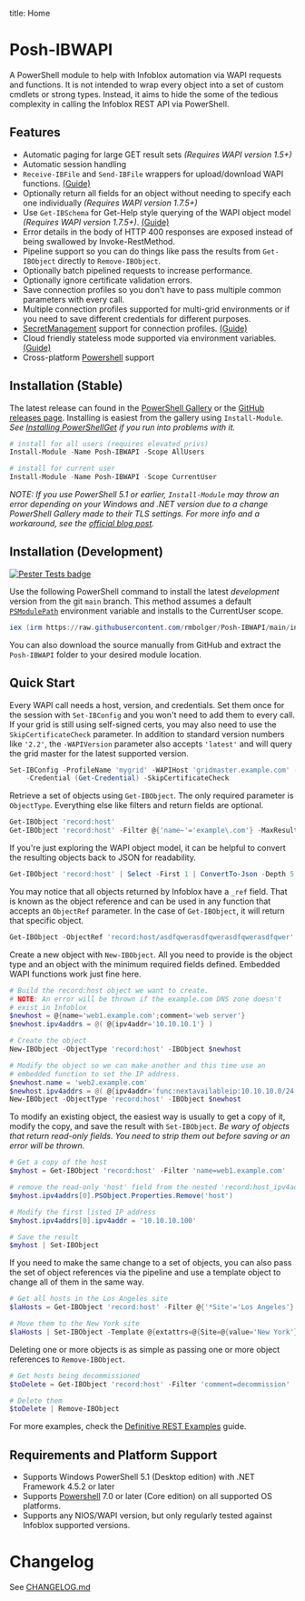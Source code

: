 title: Home

# Posh-IBWAPI

A PowerShell module to help with Infoblox automation via WAPI requests and functions. It is not intended to wrap every object into a set of custom cmdlets or strong types. Instead, it aims to hide the some of the tedious complexity in calling the Infoblox REST API via PowerShell.

## Features

- Automatic paging for large GET result sets *(Requires WAPI version 1.5+)*
- Automatic session handling
- `Receive-IBFile` and `Send-IBFile` wrappers for upload/download WAPI functions. [(Guide)](Guides/Using-IBFile-Functions.md)
- Optionally return all fields for an object without needing to specify each one individually *(Requires WAPI version 1.7.5+)*
- Use `Get-IBSchema` for Get-Help style querying of the WAPI object model *(Requires WAPI version 1.7.5+)*. [(Guide)](Guides/Using-Get-IBSchema.md)
- Error details in the body of HTTP 400 responses are exposed instead of being swallowed by Invoke-RestMethod.
- Pipeline support so you can do things like pass the results from `Get-IBObject` directly to `Remove-IBObject`.
- Optionally batch pipelined requests to increase performance.
- Optionally ignore certificate validation errors.
- Save connection profiles so you don't have to pass multiple common parameters with every call.
- Multiple connection profiles supported for multi-grid environments or if you need to save different credentials for different purposes.
- [SecretManagement](https://devblogs.microsoft.com/powershell/secretmanagement-and-secretstore-are-generally-available/) support for connection profiles. [(Guide)](Guides/Using-SecretManagement.md)
- Cloud friendly stateless mode supported via environment variables. [(Guide)](Guides/Stateless-Mode.md)
- Cross-platform [Powershell](https://github.com/PowerShell/PowerShell) support

## Installation (Stable)

The latest release can found in the [PowerShell Gallery](https://www.powershellgallery.com/packages/Posh-IBWAPI/) or the [GitHub releases page](https://github.com/rmbolger/Posh-IBWAPI/releases). Installing is easiest from the gallery using `Install-Module`. *See [Installing PowerShellGet](https://docs.microsoft.com/en-us/powershell/scripting/gallery/installing-psget) if you run into problems with it.*

```powershell
# install for all users (requires elevated privs)
Install-Module -Name Posh-IBWAPI -Scope AllUsers

# install for current user
Install-Module -Name Posh-IBWAPI -Scope CurrentUser
```

*NOTE: If you use PowerShell 5.1 or earlier, `Install-Module` may throw an error depending on your Windows and .NET version due to a change PowerShell Gallery made to their TLS settings. For more info and a workaround, see the [official blog post](https://devblogs.microsoft.com/powershell/powershell-gallery-tls-support/).*

## Installation (Development)

[![Pester Tests badge](https://github.com/rmbolger/Posh-IBWAPI/workflows/Pester%20Tests/badge.svg)](https://github.com/rmbolger/Posh-IBWAPI/actions)

Use the following PowerShell command to install the latest *development* version from the git `main` branch. This method assumes a default [`PSModulePath`](https://docs.microsoft.com/en-us/powershell/module/microsoft.powershell.core/about/about_psmodulepath) environment variable and installs to the CurrentUser scope.

```powershell
iex (irm https://raw.githubusercontent.com/rmbolger/Posh-IBWAPI/main/instdev.ps1)
```

You can also download the source manually from GitHub and extract the `Posh-IBWAPI` folder to your desired module location.

## Quick Start

Every WAPI call needs a host, version, and credentials. Set them once for the session with `Set-IBConfig` and you won't need to add them to every call. If your grid is still using self-signed certs, you may also need to use the `SkipCertificateCheck` parameter. In addition to standard version numbers like `'2.2'`, the `-WAPIVersion` parameter also accepts `'latest'` and will query the grid master for the latest supported version.

```powershell
Set-IBConfig -ProfileName 'mygrid' -WAPIHost 'gridmaster.example.com' -WAPIVersion 'latest' `
    -Credential (Get-Credential) -SkipCertificateCheck
```

Retrieve a set of objects using `Get-IBObject`. The only required parameter is `ObjectType`. Everything else like filters and return fields are optional.

```powershell
Get-IBObject 'record:host'
Get-IBObject 'record:host' -Filter @{'name~'='example\.com'} -MaxResults 10 -ReturnFields 'extattrs'
```

If you're just exploring the WAPI object model, it can be helpful to convert the resulting objects back to JSON for readability.

```powershell
Get-IBObject 'record:host' | Select -First 1 | ConvertTo-Json -Depth 5
```

You may notice that all objects returned by Infoblox have a `_ref` field. That is known as the object reference and can be used in any function that accepts an `ObjectRef` parameter. In the case of `Get-IBObject`, it will return that specific object.

```powershell
Get-IBObject -ObjectRef 'record:host/asdfqwerasdfqwerasdfqwerasdfqwer'
```

Create a new object with `New-IBObject`. All you need to provide is the object type and an object with the minimum required fields defined. Embedded WAPI functions work just fine here.

```powershell
# Build the record:host object we want to create.
# NOTE: An error will be thrown if the example.com DNS zone doesn't
# exist in Infoblox
$newhost = @{name='web1.example.com';comment='web server'}
$newhost.ipv4addrs = @( @{ipv4addr='10.10.10.1'} )

# Create the object
New-IBObject -ObjectType 'record:host' -IBObject $newhost

# Modify the object so we can make another and this time use an
# embedded function to set the IP address.
$newhost.name = 'web2.example.com'
$newhost.ipv4addrs = @( @{ipv4addr='func:nextavailableip:10.10.10.0/24'} )
New-IBObject -ObjectType 'record:host' -IBObject $newhost
```

To modify an existing object, the easiest way is usually to get a copy of it, modify the copy, and save the result with `Set-IBObject`. *Be wary of objects that return read-only fields. You need to strip them out before saving or an error will be thrown.*

```powershell
# Get a copy of the host
$myhost = Get-IBObject 'record:host' -Filter 'name=web1.example.com'

# remove the read-only 'host' field from the nested 'record:host_ipv4addr' object
$myhost.ipv4addrs[0].PSObject.Properties.Remove('host')

# Modify the first listed IP address
$myhost.ipv4addrs[0].ipv4addr = '10.10.10.100'

# Save the result
$myhost | Set-IBObject
```

If you need to make the same change to a set of objects, you can also pass the set of object references via the pipeline and use a template object to change all of them in the same way.

```powershell
# Get all hosts in the Los Angeles site
$laHosts = Get-IBObject 'record:host' -Filter @{'*Site'='Los Angeles'}

# Move them to the New York site
$laHosts | Set-IBObject -Template @{extattrs=@{Site=@{value='New York'}}}
```

Deleting one or more objects is as simple as passing one or more object references to `Remove-IBObject`.

```powershell
# Get hosts being decommissioned
$toDelete = Get-IBObject 'record:host' -Filter 'comment=decommission'

# Delete them
$toDelete | Remove-IBObject
```

For more examples, check the [Definitive REST Examples](Guides/Definitive-REST-Examples.md) guide.

## Requirements and Platform Support

* Supports Windows PowerShell 5.1 (Desktop edition) with .NET Framework 4.5.2 or later
* Supports [Powershell](https://github.com/PowerShell/PowerShell) 7.0 or later (Core edition) on all supported OS platforms.
* Supports any NIOS/WAPI version, but only regularly tested against Infoblox supported versions.

# Changelog

See [CHANGELOG.md](https://github.com/rmbolger/Posh-IBWAPI/blob/main/CHANGELOG.md)
